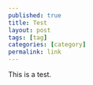 ```yaml
---
published: true
title: Test
layout: post
tags: [tag]
categories: [category]
permalink: link
---
```

This is a test.